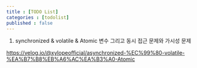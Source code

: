 ```yaml
---
title : [TODO List]
categories : [todolist]
published : false
---
```


1. synchronized & volatile & Atomic 변수 그리고 동시 접근 문제와 가시성 문제

https://velog.io/@xylopeofficial/asynchronized-%EC%99%80-volatile-%EA%B7%B8%EB%A6%AC%EA%B3%A0-Atomic